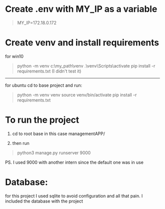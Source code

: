 # Create .env with MY_IP as a variable

>MY_IP=172.18.0.172 

# Create venv and install requirements

for win10
>python -m venv c:\my_path\venv
>.\venv\Scripts\activate
> pip install -r requirements.txt
(I didn't test it)

---

for ubuntu
cd to base project and run:

>python -m venv venv
>source venv/bin/activate
> pip install -r requirements.txt

# To run the project

1. cd to root base in this case managementAPP/

2. then run
>python3 manage.py runserver 9000

PS. I used 9000 with another intern since the default one was in use

# Database:

for this project I used sqlite to avoid configuration and all that pain.
I included the database with the project
